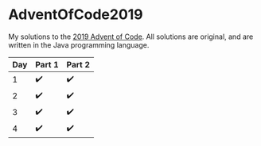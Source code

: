 # AdventOfCode2019

My solutions to the [2019 Advent of Code](https://adventofcode.com/2019). All solutions are original, and are written in the Java programming language.

Day | Part 1 | Part 2
:------------ | :-------------| :-------------|
1 | :heavy_check_mark: |  :heavy_check_mark:
2 | :heavy_check_mark: |  :heavy_check_mark:
3 | :heavy_check_mark: |  :heavy_check_mark:
4 | :heavy_check_mark: |  :heavy_check_mark:
